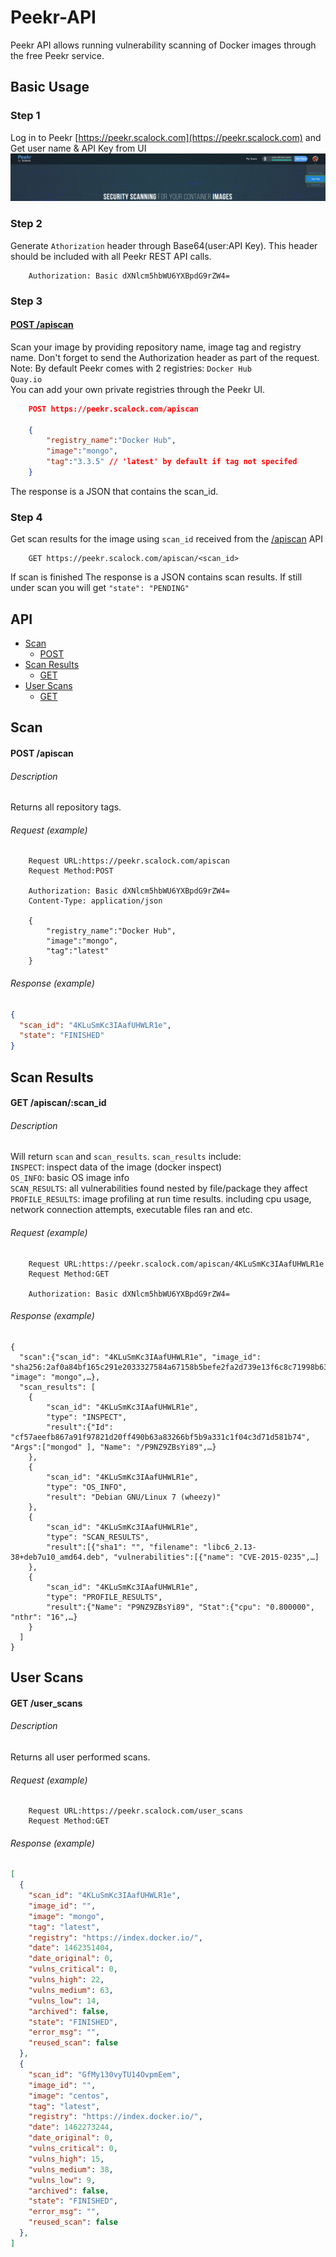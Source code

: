 # Peekr-API
Peekr API allows running vulnerability scanning of Docker images through the free Peekr service.

## Basic Usage
### Step 1
Log in to Peekr [https://peekr.scalock.com](https://peekr.scalock.com) and Get user name & API Key from UI
![Peekr Api](img/peekr_api.png?raw=true "Peek API")
### Step 2
Generate `Athorization` header through Base64(user:API Key). This header should be included with all Peekr REST API calls.
```
    Authorization: Basic dXNlcm5hbWU6YXBpdG9rZW4=
```
### Step 3
#### [POST /apiscan](#apiscan)
Scan your image by providing repository name, image tag and registry name. Don't forget to send the Authorization header as part of the request.
Note: By default Peekr comes with 2 registries:
`Docker Hub`  
`Quay.io`  
 You can add your own private registries through the Peekr UI.
```json
    POST https://peekr.scalock.com/apiscan
    
    {
        "registry_name":"Docker Hub",
        "image":"mongo",
        "tag":"3.3.5" // 'latest' by default if tag not specifed
    }
```
The response is a JSON that contains the scan_id.

### Step 4
Get scan results for the image using `scan_id` received from the [/apiscan](#apiscan) API
```
    GET https://peekr.scalock.com/apiscan/<scan_id>
```
If scan is finished The response is a JSON contains scan results.
If still under scan you will get `"state": "PENDING"`

## API
- [Scan](#apiscan)
    - [POST](#post-apiscan-1)
- [Scan Results](#apiscan-results)
    - [GET](#get-apiscanscan_id)    
- [User Scans](#user-scans)
    - [GET](#get-user_scans)

## Scan
#### POST /apiscan

###### Description
Returns all repository tags.

###### Request (example)
```
    Request URL:https://peekr.scalock.com/apiscan
    Request Method:POST
    
    Authorization: Basic dXNlcm5hbWU6YXBpdG9rZW4=
    Content-Type: application/json
    
    {
        "registry_name":"Docker Hub",
        "image":"mongo",
        "tag":"latest"
    }
```

###### Response (example)
```json
{
  "scan_id": "4KLuSmKc3IAafUHWLR1e",
  "state": "FINISHED"
}

```

## Scan Results
#### GET /apiscan/:scan_id

###### Description
Will return `scan` and `scan_results`. `scan_results` include:  
`INSPECT`: inspect data of the image (docker inspect)  
`OS_INFO`: basic OS image info  
`SCAN_RESULTS`: all vulnerabilities found nested by file/package they affect   
`PROFILE_RESULTS`: image profiling at run time results. including cpu usage, network connection attempts, executable files ran and etc.    
###### Request (example)
```
    Request URL:https://peekr.scalock.com/apiscan/4KLuSmKc3IAafUHWLR1e
    Request Method:GET
    
    Authorization: Basic dXNlcm5hbWU6YXBpdG9rZW4=
```
###### Response (example)
```
{
  "scan":{"scan_id": "4KLuSmKc3IAafUHWLR1e", "image_id": "sha256:2af0a84bf165c291e2033327584a67158b5befe2fa2d739e13f6c8c71998b634", "image": "mongo",…},
  "scan_results": [
    {
        "scan_id": "4KLuSmKc3IAafUHWLR1e",
        "type": "INSPECT",
        "result":{"Id": "cf57aeefb867a91f97821d20ff490b63a83266bf5b9a331c1f04c3d71d581b74", "Args":["mongod" ], "Name": "/P9NZ9ZBsYi89",…}
    },
    {
        "scan_id": "4KLuSmKc3IAafUHWLR1e",
        "type": "OS_INFO",
        "result": "Debian GNU/Linux 7 (wheezy)"
    },
    {
        "scan_id": "4KLuSmKc3IAafUHWLR1e",
        "type": "SCAN_RESULTS",
        "result":[{"sha1": "", "filename": "libc6_2.13-38+deb7u10_amd64.deb", "vulnerabilities":[{"name": "CVE-2015-0235",…]
    },
    {
        "scan_id": "4KLuSmKc3IAafUHWLR1e",
        "type": "PROFILE_RESULTS",
        "result":{"Name": "P9NZ9ZBsYi89", "Stat":{"cpu": "0.800000", "nthr": "16",…}
    }
  ]
}
```

## User Scans
#### GET /user_scans

###### Description
Returns all user performed scans. 
###### Request (example)
```
    Request URL:https://peekr.scalock.com/user_scans
    Request Method:GET
```
###### Response (example)
```json 
[
  {
    "scan_id": "4KLuSmKc3IAafUHWLR1e",
    "image_id": "",
    "image": "mongo",
    "tag": "latest",
    "registry": "https://index.docker.io/",
    "date": 1462351404,
    "date_original": 0,
    "vulns_critical": 0,
    "vulns_high": 22,
    "vulns_medium": 63,
    "vulns_low": 14,
    "archived": false,
    "state": "FINISHED",
    "error_msg": "",
    "reused_scan": false
  },
  {
    "scan_id": "GfMy130vyTU14OvpmEem",
    "image_id": "",
    "image": "centos",
    "tag": "latest",
    "registry": "https://index.docker.io/",
    "date": 1462273244,
    "date_original": 0,
    "vulns_critical": 0,
    "vulns_high": 15,
    "vulns_medium": 38,
    "vulns_low": 9,
    "archived": false,
    "state": "FINISHED",
    "error_msg": "",
    "reused_scan": false
  },
]

```
